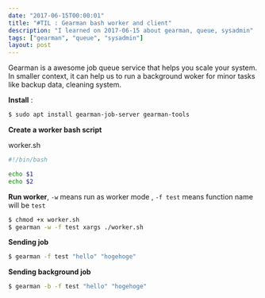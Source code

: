 ```yaml
---
date: "2017-06-15T00:00:01"
title: "#TIL : Gearman bash worker and client"
description: "I learned on 2017-06-15 about gearman, queue, sysadmin"
tags: ["gearman", "queue", "sysadmin"]
layout: post
---
```



Gearman is a awesome job queue service that helps you scale your system. In smaller context, it can help us to run a background woker for minor tasks like backup data, cleaning system.

**Install** :

```bash
$ sudo apt install gearman-job-server gearman-tools
```

**Create a worker bash script**

worker.sh

```bash
#!/bin/bash

echo $1
echo $2
```

**Run worker**, `-w` means run as worker mode , `-f test` means function name will be `test`

```bash
$ chmod +x worker.sh
$ gearman -w -f test xargs ./worker.sh
```

**Sending job**

```bash
$ gearman -f test "hello" "hogehoge"
```

**Sending background job**

```bash
$ gearman -b -f test "hello" "hogehoge"
```

